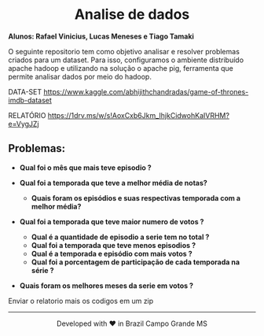 <h1 align="center">Analise de dados</h1>

**Alunos: Rafael Vinicius, Lucas Meneses e Tiago Tamaki**

O seguinte repositorio tem como objetivo analisar e resolver problemas criados para um dataset. Para isso, configuramos o ambiente distribuído apache hadoop e utilizando na solução o apache pig, ferramenta que permite analisar dados por meio do hadoop.

DATA-SET
https://www.kaggle.com/abhijithchandradas/game-of-thrones-imdb-dataset

RELATÓRIO
https://1drv.ms/w/s!AoxCxb6Jkm_IhjkCidwohKaIVRHM?e=VygJZj

## Problemas:

* **Qual foi o mês que mais teve episodio ?**
* **Qual foi a temporada que teve a melhor média de notas?**
    * **Quais foram os episódios e suas respectivas temporada com a melhor média?**
* **Qual foi a temporada que teve maior numero de votos ?**
    * **Qual é a quantidade de episodio a serie tem no total ?**
    * **Qual foi a temporada  que teve menos episodios ?**
    * **Qual é a temporada e episódio com mais votos ?**
    * **Qual foi a porcentagem de participação de cada temporada na série ?**

* **Quais foram os melhores meses da serie em votos ?** 


Enviar o relatorio mais os codigos em um zip 
<hr>
<p align="center">
Developed with ❤️ in Brazil Campo Grande MS 
</p>
